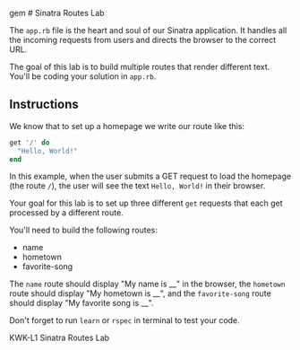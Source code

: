 gem # Sinatra Routes Lab

The `app.rb` file is the heart and soul of our Sinatra application. It handles
all the incoming requests from users and directs the browser to the correct URL.

The goal of this lab is to build multiple routes that render different text.
You'll be coding your solution in `app.rb`.

## Instructions

We know that to set up a homepage we write our route like this:

```ruby
get '/' do
  "Hello, World!"
end
```

In this example, when the user submits a GET request to load the homepage (the
route `/`), the user will see the text `Hello, World!` in their browser.

Your goal for this lab is to set up three different `get` requests that each get
processed by a different route.

You'll need to build the following routes:

+ name
+ hometown
+ favorite-song

The `name` route should display "My name is \_\_" in the browser, the `hometown`
route should display "My hometown is \_\_", and the `favorite-song` route should
display "My favorite song is \_\_".

Don't forget to run `learn` or `rspec` in terminal to test your code.

<p data-visibility='hidden'>KWK-L1 Sinatra Routes Lab</p>


